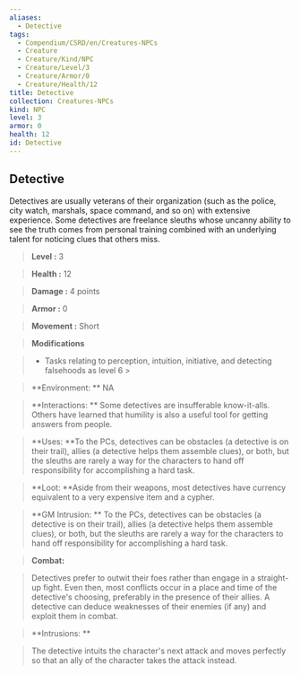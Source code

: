 ```yaml
---
aliases:
  - Detective
tags:
  - Compendium/CSRD/en/Creatures-NPCs
  - Creature
  - Creature/Kind/NPC
  - Creature/Level/3
  - Creature/Armor/0
  - Creature/Health/12
title: Detective
collection: Creatures-NPCs
kind: NPC
level: 3
armor: 0
health: 12
id: Detective
---
```

## Detective    
Detectives are usually veterans of their organization (such as the police, city watch, marshals, space command, and so on) with extensive experience. Some detectives are freelance sleuths whose uncanny ability to see the truth comes from personal training combined with an underlying talent for noticing clues that others miss.    
  
    
> **Level :** 3    
> **Health :** 12    
> **Damage :** 4 points    
> **Armor :** 0    
> **Movement :** Short    
> **Modifications**    
>- Tasks relating to perception, intuition, initiative, and detecting falsehoods as level 6 >  
>    
> **Environment: ** NA    
> **Interactions: ** Some detectives are insufferable know-it-alls. Others have learned that humility is also a useful tool for getting answers from people.    
> **Uses: **To the PCs, detectives can be obstacles (a detective is on their trail), allies (a detective helps them assemble clues), or both, but the sleuths are rarely a way for the characters to hand off responsibility for accomplishing a hard task.    
> **Loot: **Aside from their weapons, most detectives have currency equivalent to a very expensive item and a cypher.    
> **GM Intrusion: ** To the PCs, detectives can be obstacles (a detective is on their trail), allies (a detective helps them assemble clues), or both, but the sleuths are rarely a way for the characters to hand off responsibility for accomplishing a hard task.    
  
> **Combat:**   
> Detectives prefer to outwit their foes rather than engage in a straight-up fight. Even then, most conflicts occur in a place and time of the detective's choosing, preferably in the presence of their allies. A detective can deduce weaknesses of their enemies (if any) and exploit them in combat.    
    
  
> **Intrusions: **   
> The detective intuits the character's next attack and moves perfectly so that an ally of the character takes the attack instead.    
